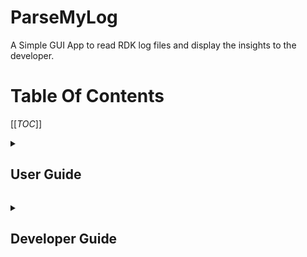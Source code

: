 # ParseMyLog
A Simple GUI App to read RDK log files and display the insights to the developer.

# Table Of Contents
[[_TOC_]]

<p>
<details>
<summary><h2>User Guide</h2></summary>
  The envisioned Log parser is still in beta stage.

### Usage guide
  Currently `ParseMyLog` is available in Python [SDIST](https://docs.python.org/3/distutils/sourcedist.html) package

####  How to install
   1. Untar the `parsemylog-1.0.0.tar.gz` Relase tarball
   2. cd into the parsemylog folder and 
   3. execute `python setup.py install` - this will install required packages
   4. Start using the parsemylog by executing `parsemylog` in any terminal. Currently it is tested in `Windows` only.

<p>
<details>
<summary><h4>GUI Overview</h4></summary>

<p>
<details>
<summary><h5>ToolBar</h5></summary>

```
- The Left group open file, folder and archive formatted logs accordingly. 
- The log formatter icon is not assigned any function yet.
- The Log summary icons will create a `summary report` extracted from the log(s)
- The Window theme icon is used to change entire window theme from a list of themes. 
- Once a theme is set, it is persistent untill user set another theme.
```
:information_source: Window theme icon will be disabled once user opens logs.

<img src="docs/toolbar.png" alt="Toolbar" width="400" height="200"> 

</details>
</p>

<p>
<details>
<summary><h5>Left Section - Log Filter/Folder Browse</h5></summary>

```
The Log filter section is dedicated to Report and Analysis Tab to filter and search parsed logs
File(s)/Folder collabsible section gives the TREE view os he selected file(s)/Folder.
```
<img src="docs/left_section.png" alt="Toolbar" width="1200" height="700"> 

</details>
</p>

<p>
<details>
<summary><h5>NotePad TAB</h5></summary>

```
This is just like a notepad, used to view the RAW logs selected in the left files/folder section
```
<img src="docs/notepad.png" alt="Notepad" width="1500" height="700"> 

</details>
</p>

<p>
<details>
<summary><h5>Report And Analysis TAB</h5></summary>

```
The opened log(s) are parsed based on the regex and filenames provided in the configs folder. 
The log formatter are in YAML format, this will let us know how each should be parsed in a particular log file. 
```
<a href="https://gitlab.lwr.am.thmulti.com/tch-tools/ParseMyLog/-/blob/master/parsemylog/configs/config.yaml#L57">Log Formatter</a> 
is in YAML format. Did you know official <a href="http://yaml.org/">YAML website</a> is also in YAML format?

<img src="docs/parsed_log_analysis.png" alt="Report And Analysis" width="1500" height="700"> 

</details>
</p>

<p>
<details>
<summary><h5>Statistics TAB</h5></summary>

```
This plots the parsed logs based on the ERROR level distribution
```
:information_source: Duplicate plots will be replaced in future with different plot.

<img src="docs/statistics.png" alt="Log Statistics" width="1500" height="700"> 

</details>
</p>

<p>
<details>
<summary><h5>Log Insight TAB</h5></summary>

```
Report and Analysis tab is based on the Log format parsing. 
The log insight is fed with differet YAML format to extract key information from a particular log file
```
<img src="docs/log_insight.png" alt="Log Insight" width="1500" height="700"> 

</details>
</p>

<p>
<details>
<summary><h5>Summary TAB</h5></summary>

```
The summary tab list out all the key informations of log insight 
```
<img src="docs/summary.png" alt="Log Summary" width="1500" height="700"> 

</details>
</p>


</details>
</p>

</details>
</p>


<p>
<details>
<summary markdown="span"><h2>Developer Guide</h2></summary>

  ParseMyLog is based on [PysimpleGUI](https://pypi.org/project/PySimpleGUI/) GUI Framework. To start with check their vast [Demo Programs](https://github.com/PySimpleGUI/PySimpleGUI/tree/master/DemoPrograms) and [Documentations](https://pysimplegui.readthedocs.io/en/latest/).

#### Architecture Details

The code is organized as two different modules, core and gui. 

<b><a href="https://gitlab.lwr.am.thmulti.com/tch-tools/ParseMyLog/-/tree/master/parsemylog/core">CORE</a></b>  
This module has log format parser classes like logFormatParser, logInsightParser, rgLogParser and configs folder that contains the log format specifiers.  

_Python modules used in core_

1. Python Pandas  
   [Getting Started](https://pandas.pydata.org/pandas-docs/stable/getting_started/index.html#getting-started)  
   [API reference Guide](https://pandas.pydata.org/pandas-docs/stable/reference/index.html#api)  
   [User Guide](https://pandas.pydata.org/pandas-docs/stable/user_guide/index.html#user-guide)  

2. Python Regex  
   [Regex Tutorial](https://realpython.com/regex-python/)  
   [To validate the regex patterns](https://regex101.com/)  

3.  YAML  
   The regex's are given as input to logFormatParser in YAML format.  
   [Official YAML website](http://yaml.org/)  

4. importlib resource import  
  The resources like log configs are managed through python importlib resource module  
  Nice Tutorial about [Resource Import](https://realpython.com/python-import/#resource-imports)  

<b><a href="https://gitlab.lwr.am.thmulti.com/tch-tools/ParseMyLog/-/tree/master/parsemylog/gui">GUI</a></b>  
This module contains GUI layouts and event handlers. Entry point of the code is <a href="https://gitlab.lwr.am.thmulti.com/tch-tools/ParseMyLog/-/blob/master/parsemylog/parsemylog.py#L65">parsemylog.py</a>  
The icons folder contains the GUI icons in BASE64 format, this will avoid storing and maintaining the GUI elements in icon/png/jpg formats.  
eventHandler.py is the main part of the code. it contains dict formatted `event:func_to_handle` regestered handlers, For every user click an event will be generated, which is handled with the regestered handlers.  

__Logging for ParseMyLog__  
Python Logging module is used to log debug logs. There are N=2 log modes  
1. Dev  
   Enable Logging in both console and file (parsemylog.log). Log level enabled upto DEBUG logs.  

2. Prod  
   Enable Logging in file (parsemylog.log) only. Log level enabled upto DEBUG logs, in future this will be limited to upto ERROR logs.  
  
[logging_conf.yaml](https://gitlab.lwr.am.thmulti.com/tch-tools/ParseMyLog/-/blob/master/parsemylog/core/logging_conf.yaml)  
```yaml
loggers:
  Dev:
    level: DEBUG
    handlers: [console, file_handler]
    propagate: no
  Prod:
    level: DEBUG
    handlers: [file_handler]
    propagate: no
```

#### ParseMyLog Release    
```shell
python setup.py sdist
```
This wil create source distribution package under `dist` folder with version as current git TAG.  


#### known issues/Bugs
  1. Changing themes after loading the logs file/folder will clear the loaded info. This is fixed by disabling the window theme icon after loading logs folder.  
  2. 

#### Future Improvements   
  TODO   
  1. Add the below files in config.yaml
      lighttpdaccess.log
      lighttpderror.log
      SelfHeal.txt.0

  2. Find a way to display the below files to display in "Report and Analysis" tab.
     ArmCOnsole, MnetDebug.txt, FirewallDebug.txt, SelfHeal.txt

  3. Parsing RebootReasonlog

  4. Parsing oomstats.txt 

  5. Parsing dibbler logs

  6. Hide out snmp request type and snmp_param column for logs other than SNMP file.

  7. Add YAML file for below:
     1. PandM
     2. SelfHeal
     3. cmconsole
     4. BootTime
     5. SNMP
     6. WifiLog additional changes
     7. GWProvLog additional changes
     8. ArmConsolelog
     9. MTAlog
    10. rgconsole.log additional changes
    11. LM log  
    12. CRLog  
    13. Moca  
    14. PSMlog  
    15. TDMlog  
    16. TR69  
    17. MeshAgentLog  
    18. Hotspot  
    19. lighttpderror log  
</details>
</p>

